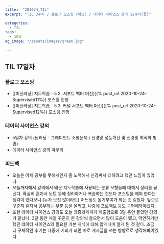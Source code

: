 ```yaml
---
title:  "201024_TIL"
excerpt: "TIL 3주차 / 블로그 포스팅 (복습) / 데이터 사이언스 강의 12주차(끝)"

categories:
  - TIL
tags:
  - 10월
og_image: "/assets/images/green.jpg"
  
---
```

## TIL 17일차

### 블로그 포스팅
- [[머신러닝] 지도학습 - 5.2. 서포트 벡터 머신]({% post_url 2020-10-24-Supervised11%}) 포스팅 진행
- [[머신러닝] 지도학습 - 5.3. 커널 서포트 벡터 머신]({% post_url 2020-10-24-Supervised12%}) 포스팅 진행


### 데이터 사이언스 강의
- 5일차 강의 (딥러닝 - 그레디언트 소멸문제 / 신경망 성능개선 및 신경망 최적화 방법) 
- 데이터 사이언스 강의 마무리

### 피드백
- 오늘은 어제 공부를 못해서인지 좀 노력해서 신경써서 더하려고 했던 느낌이 있었다. 
- 오늘까지해서 강의에서 배운 지도학습에 사용되는 분류 모형들에 대해서 정리를 끝냈다. 확실히 혼자서 노트 등에 정리하거나 복습하는 것보다 포스팅을 해야 한다는 생각이 있다보니 (누가 보진 않더라도) 어느정도 동기부여가 되는 것 같았다. 앞으로 꾸준히 혼자서 공부하는 부분 등을 올리고, 나중에 프로젝트 등도 구현해봐야겠다. 
- 또한 데이터 사이언스 강의도 오늘 최종과제까지 제출함으로 3달 동안 들었던 강의가 끝났다. 3달 동안 매일 꾸준히 한 강의씩 들으면서 많이 도움이 됐고, 막연하기만 했던 데이터 사이언스의 필요한 기본 지식에 대해 얇게나마 알게 된 것 같다. 조금 더 구체적인 후기는 나중에 기회가 되면 따로 게시글을 쓰는 방향르로 생각해봐야겠다.